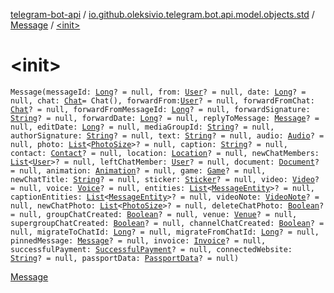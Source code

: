 [telegram-bot-api](../../index.md) / [io.github.oleksivio.telegram.bot.api.model.objects.std](../index.md) / [Message](index.md) / [&lt;init&gt;](./-init-.md)

# &lt;init&gt;

`Message(messageId: `[`Long`](https://kotlinlang.org/api/latest/jvm/stdlib/kotlin/-long/index.html)`? = null, from: `[`User`](../-user/index.md)`? = null, date: `[`Long`](https://kotlinlang.org/api/latest/jvm/stdlib/kotlin/-long/index.html)`? = null, chat: `[`Chat`](../-chat/index.md)` = Chat(), forwardFrom: `[`User`](../-user/index.md)`? = null, forwardFromChat: `[`Chat`](../-chat/index.md)`? = null, forwardFromMessageId: `[`Long`](https://kotlinlang.org/api/latest/jvm/stdlib/kotlin/-long/index.html)`? = null, forwardSignature: `[`String`](https://kotlinlang.org/api/latest/jvm/stdlib/kotlin/-string/index.html)`? = null, forwardDate: `[`Long`](https://kotlinlang.org/api/latest/jvm/stdlib/kotlin/-long/index.html)`? = null, replyToMessage: `[`Message`](index.md)`? = null, editDate: `[`Long`](https://kotlinlang.org/api/latest/jvm/stdlib/kotlin/-long/index.html)`? = null, mediaGroupId: `[`String`](https://kotlinlang.org/api/latest/jvm/stdlib/kotlin/-string/index.html)`? = null, authorSignature: `[`String`](https://kotlinlang.org/api/latest/jvm/stdlib/kotlin/-string/index.html)`? = null, text: `[`String`](https://kotlinlang.org/api/latest/jvm/stdlib/kotlin/-string/index.html)`? = null, audio: `[`Audio`](../../io.github.oleksivio.telegram.bot.api.model.objects.std.files/-audio/index.md)`? = null, photo: `[`List`](https://kotlinlang.org/api/latest/jvm/stdlib/kotlin.collections/-list/index.html)`<`[`PhotoSize`](../../io.github.oleksivio.telegram.bot.api.model.objects.std.files/-photo-size/index.md)`>? = null, caption: `[`String`](https://kotlinlang.org/api/latest/jvm/stdlib/kotlin/-string/index.html)`? = null, contact: `[`Contact`](../-contact/index.md)`? = null, location: `[`Location`](../-location/index.md)`? = null, newChatMembers: `[`List`](https://kotlinlang.org/api/latest/jvm/stdlib/kotlin.collections/-list/index.html)`<`[`User`](../-user/index.md)`>? = null, leftChatMember: `[`User`](../-user/index.md)`? = null, document: `[`Document`](../../io.github.oleksivio.telegram.bot.api.model.objects.std.files/-document/index.md)`? = null, animation: `[`Animation`](../../io.github.oleksivio.telegram.bot.api.model.objects.std.game/-animation/index.md)`? = null, game: `[`Game`](../../io.github.oleksivio.telegram.bot.api.model.objects.std.game/-game/index.md)`? = null, newChatTitle: `[`String`](https://kotlinlang.org/api/latest/jvm/stdlib/kotlin/-string/index.html)`? = null, sticker: `[`Sticker`](../../io.github.oleksivio.telegram.bot.api.model.objects.std.sticker/-sticker/index.md)`? = null, video: `[`Video`](../../io.github.oleksivio.telegram.bot.api.model.objects.std.files/-video/index.md)`? = null, voice: `[`Voice`](../../io.github.oleksivio.telegram.bot.api.model.objects.std.files/-voice/index.md)`? = null, entities: `[`List`](https://kotlinlang.org/api/latest/jvm/stdlib/kotlin.collections/-list/index.html)`<`[`MessageEntity`](../-message-entity/index.md)`>? = null, captionEntities: `[`List`](https://kotlinlang.org/api/latest/jvm/stdlib/kotlin.collections/-list/index.html)`<`[`MessageEntity`](../-message-entity/index.md)`>? = null, videoNote: `[`VideoNote`](../../io.github.oleksivio.telegram.bot.api.model.objects.std.files/-video-note/index.md)`? = null, newChatPhoto: `[`List`](https://kotlinlang.org/api/latest/jvm/stdlib/kotlin.collections/-list/index.html)`<`[`PhotoSize`](../../io.github.oleksivio.telegram.bot.api.model.objects.std.files/-photo-size/index.md)`>? = null, deleteChatPhoto: `[`Boolean`](https://kotlinlang.org/api/latest/jvm/stdlib/kotlin/-boolean/index.html)`? = null, groupChatCreated: `[`Boolean`](https://kotlinlang.org/api/latest/jvm/stdlib/kotlin/-boolean/index.html)`? = null, venue: `[`Venue`](../-venue/index.md)`? = null, supergroupChatCreated: `[`Boolean`](https://kotlinlang.org/api/latest/jvm/stdlib/kotlin/-boolean/index.html)`? = null, channelChatCreated: `[`Boolean`](https://kotlinlang.org/api/latest/jvm/stdlib/kotlin/-boolean/index.html)`? = null, migrateToChatId: `[`Long`](https://kotlinlang.org/api/latest/jvm/stdlib/kotlin/-long/index.html)`? = null, migrateFromChatId: `[`Long`](https://kotlinlang.org/api/latest/jvm/stdlib/kotlin/-long/index.html)`? = null, pinnedMessage: `[`Message`](index.md)`? = null, invoice: `[`Invoice`](../../io.github.oleksivio.telegram.bot.api.model.objects.payments/-invoice/index.md)`? = null, successfulPayment: `[`SuccessfulPayment`](../../io.github.oleksivio.telegram.bot.api.model.objects.payments/-successful-payment/index.md)`? = null, connectedWebsite: `[`String`](https://kotlinlang.org/api/latest/jvm/stdlib/kotlin/-string/index.html)`? = null, passportData: `[`PassportData`](../../io.github.oleksivio.telegram.bot.api.model.objects.passport/-passport-data/index.md)`? = null)`

[Message](https://core.telegram.org/bots/api/#message)

